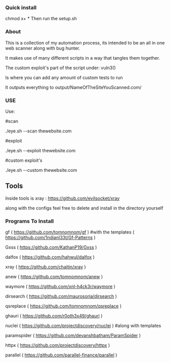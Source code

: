 ### Quick install
chmod x+ * 
Then run the setup.sh

### About

This is a collection of my automation process, its intended to be an all in one web scanner along with bug hunter.

It makes use of many different scripts in a way that tangles them together.

The custom exploit's part of the script under: vuln3()

Is where you can add any amount of custom tests to run

It outputs everything to output/NameOfTheSiteYouScanned.com/





### USE


Use: 

#scan

./eye.sh --scan thewebsite.com

#exploit

./eye.sh --exploit thewebsite.com

#custom exploit's

./eye.sh --custom thewebsite.com


## Tools

Inside tools is xray : https://github.com/evilsocket/xray 

along with the configs feel free to delete and install in the directory yourself

### Programs To Install

gf ( https://github.com/tomnomnom/gf ) #with the templates ( https://github.com/1ndianl33t/Gf-Patterns )

Gxss ( https://github.com/KathanP19/Gxss ) 

dalfox ( https://github.com/hahwul/dalfox ) 

xray ( https://github.com/chaitin/xray )

anew ( https://github.com/tomnomnom/anew )

waymore ( https://github.com/xnl-h4ck3r/waymore )

dirsearch ( https://github.com/maurosoria/dirsearch )

qsreplace ( https://github.com/tomnomnom/qsreplace ) 

ghauri ( https://github.com/r0oth3x49/ghauri )

nuclei ( https://github.com/projectdiscovery/nuclei ) #along with templates 

paramspider ( https://github.com/devanshbatham/ParamSpider )

httpx ( https://github.com/projectdiscovery/httpx )

parallel ( https://github.com/parallel-finance/parallel )
 

